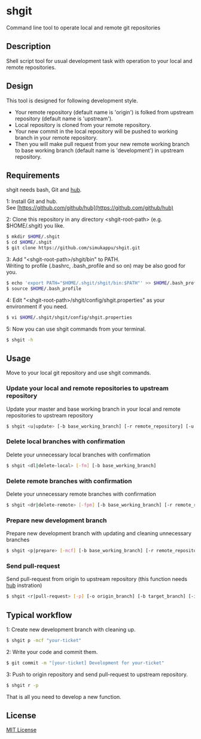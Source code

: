 # shgit
Command line tool to operate local and remote git repositories

## Description
Shell script tool for usual development task with operation to your local and remote repositories.  

## Design
This tool is designed for following development style.
* Your remote repository (default name is 'origin') is folked from upstream repository (default name is 'upstream').
* Local repository is cloned from your remote repository.
* Your new commit in the local repository will be pushed to working branch in your remote repository.
* Then you will make pull request from your new remote working branch to base working branch (default name is 'development') in upstream repository.

## Requirements
shgit needs bash, Git and [hub](https://github.com/github/hub).

1: Install Git and hub.  
See [https://github.com/github/hub](https://github.com/github/hub)

2: Clone this repository in any directory \<shgit-root-path\>  (e.g. $HOME/.shgit) you like.
```sh
$ mkdir $HOME/.shgit  
$ cd $HOME/.shgit  
$ git clone https://github.com/simukappu/shgit.git
```
3: Add "\<shgit-root-path\>/shgit/bin" to PATH.  
Writing to profile (.bashrc, .bash_profile and so on) may be also good for you.
```sh
$ echo 'export PATH="$HOME/.shgit/shgit/bin:$PATH"' >> $HOME/.bash_profile  
$ source $HOME/.bash_profile
```
4: Edit "\<shgit-root-path\>/shgit/config/shgit.properties" as your environment if you need.
```sh
$ vi $HOME/.shgit/shgit/config/shgit.properties
```
5: Now you can use shgit commands from your terminal.  
```sh
$ shgit -h
```

## Usage
Move to your local git repository and use shgit commands.

### Update your local and remote repositories to upstream repository
Update your master and base working branch in your local and remote repositories to upstream repository
```sh
$ shgit <u|update> [-b base_working_branch] [-r remote_repository] [-u upstream_repository]
```

### Delete local branches with confirmation
Delete your unnecessary local branches with confirmation
```sh
$ shgit <dl|delete-local> [-fm] [-b base_working_branch]
```

### Delete remote branches with confirmation
Delete your unnecessary remote branches with confirmation
```sh
$ shgit <dr|delete-remote> [-fpm] [-b base_working_branch] [-r remote_repository]
```

### Prepare new development branch
Prepare new development branch with updating and cleaning unnecessary branches
```sh
$ shgit <p|prepare> [-mcf] [-b base_working_branch] [-r remote_repository] [-u upstream_repository]
```

### Send pull-request
Send pull-request from origin to upstream repository (this function needs [hub](https://github.com/github/hub) instration)
```sh
$ shgit <r|pull-request> [-p] [-o origin_branch] [-b target_branch] [-i issue]
```

## Typical workflow
1: Create new development branch with cleaning up.
```sh
$ shgit p -mcf "your-ticket"
```
2: Write your code and commit them.  
```sh
$ git commit -m "[your-ticket] Development for your-ticket"
```
3: Push to origin repository and send pull-request to upstream repository.
```sh
$ shgit r -p
```
That is all you need to develop a new function.


## License
[MIT License](https://github.com/simukappu/shgit/blob/master/LICENSE)
